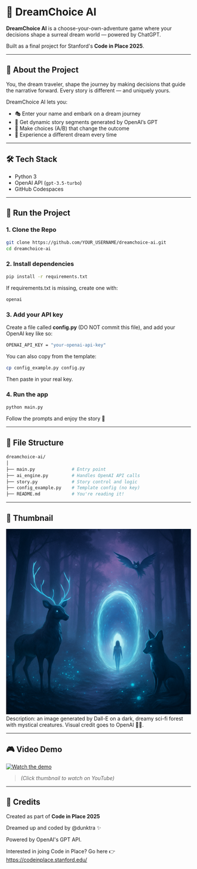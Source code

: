 # 🌙 DreamChoice AI

**DreamChoice AI** is a choose-your-own-adventure game where your decisions shape a surreal dream world — powered by ChatGPT.

Built as a final project for Stanford's **Code in Place 2025**.

---

## 🧠 About the Project

You, the dream traveler, shape the journey by making decisions that guide the narrative forward. Every story is different — and uniquely yours.

DreamChoice AI lets you:

- 🎭 Enter your name and embark on a dream journey
- 🤖 Get dynamic story segments generated by OpenAI’s GPT
- 🔮 Make choices (A/B) that change the outcome
- 🌌 Experience a different dream every time

---

## 🛠 Tech Stack

- Python 3
- OpenAI API (`gpt-3.5-turbo`)
- GitHub Codespaces

---

## 🚀 Run the Project

### 1. Clone the Repo

```bash
git clone https://github.com/YOUR_USERNAME/dreamchoice-ai.git
cd dreamchoice-ai
```

### 2. Install dependencies

```bash
pip install -r requirements.txt
```

If requirements.txt is missing, create one with:

```bash
openai
```

### 3. Add your API key

Create a file called **config.py** (DO NOT commit this file), and add your OpenAI key like so:

```bash
OPENAI_API_KEY = "your-openai-api-key"
```

You can also copy from the template:

```bash
cp config_example.py config.py
```

Then paste in your real key.

### 4. Run the app

```bash
python main.py
```

Follow the prompts and enjoy the story 🌌

___

## 📁 File Structure

```bash
dreamchoice-ai/
│
├── main.py              # Entry point
├── ai_engine.py         # Handles OpenAI API calls
├── story.py             # Story control and logic
├── config_example.py    # Template config (no key)
├── README.md            # You're reading it!
```

---

## 📸 Thumbnail

![DreamChoice Thumbnail](assets/dreamchoice-thumbnail.png)
Description: an image generated by Dall-E on a dark, dreamy sci-fi forest with mystical creatures. Visual credit goes to OpenAI 🎨🌈.

---

## 🎮 Video Demo

[![Watch the demo](https://img.youtube.com/vi/WsckRhFKp54/0.jpg)](https://www.youtube.com/watch?v=WsckRhFKp54)

> *(Click thumbnail to watch on YouTube)*
___

## 🧠 Credits

Created as part of **Code in Place 2025** 

Dreamed up and coded by @dunktra ✨

Powered by OpenAI's GPT API.

Interested in joing Code in Place? Go here 👉 https://codeinplace.stanford.edu/
